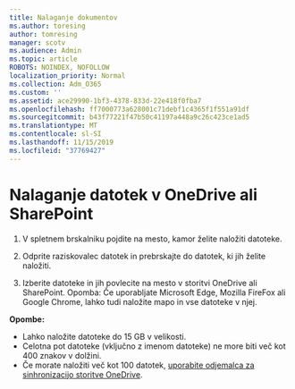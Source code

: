```yaml
---
title: Nalaganje dokumentov
ms.author: toresing
author: tomresing
manager: scotv
ms.audience: Admin
ms.topic: article
ROBOTS: NOINDEX, NOFOLLOW
localization_priority: Normal
ms.collection: Adm_O365
ms.custom: ''
ms.assetid: ace29990-1bf3-4378-833d-22e418f0fba7
ms.openlocfilehash: ff7000773a628001c71debf1c4365f1f551a91df
ms.sourcegitcommit: b43f77221f47b50c41197a448a9c26c423ce1ad5
ms.translationtype: MT
ms.contentlocale: sl-SI
ms.lasthandoff: 11/15/2019
ms.locfileid: "37769427"
---
```

# <a name="upload-files-to-onedrive-or-sharepoint"></a>Nalaganje datotek v OneDrive ali SharePoint

1. V spletnem brskalniku pojdite na mesto, kamor želite naložiti datoteke.
    
2. Odprite raziskovalec datotek in prebrskajte do datotek, ki jih želite naložiti.
    
3. Izberite datoteke in jih povlecite na mesto v storitvi OneDrive ali SharePoint. Opomba: Če uporabljate Microsoft Edge, Mozilla FireFox ali Google Chrome, lahko tudi naložite mapo in vse datoteke v njej.
    
**Opombe:**

- Lahko naložite datoteke do 15 GB v velikosti. 
- Celotna pot datoteke (vključno z imenom datoteke) ne more biti več kot 400 znakov v dolžini. 
- Če morate naložiti več kot 100 datotek, [uporabite odjemalca za sinhronizacijo storitve OneDrive](https://go.microsoft.com/fwlink/?linkid=866427). 
  

